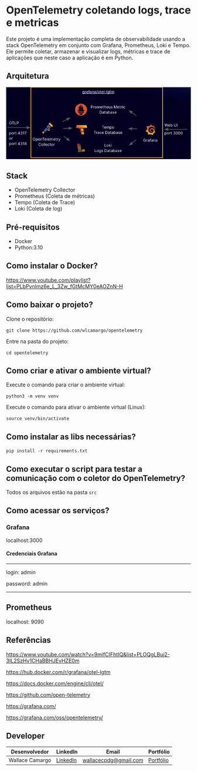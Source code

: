 # OpenTelemetry coletando logs, trace e metricas

Este projeto é uma implementação completa de observabilidade usando a stack OpenTelemetry em conjunto com Grafana, Prometheus, Loki e Tempo. Ele permite coletar, armazenar e visualizar logs, métricas e trace de aplicações que neste caso a aplicação é em Python.

## Arquitetura
![image](assets/architecture.png)

## Stack
- OpenTelemetry Collector 
- Prometheus (Coleta de métricas)
- Tempo (Coleta de Trace)
- Loki (Coleta de log)

## Pré-requisitos
* Docker
* Python:3.10

## Como instalar o Docker?

https://www.youtube.com/playlist?list=PLbPvnlmz6e_L_3Zw_fGtMcMY0eAOZnN-H

## Como baixar o projeto?
Clone o repositório:
```
git clone https://github.com/wlcamargo/opentelemetry
```
Entre na pasta do projeto:
```
cd opentelemetry
```

## Como criar e ativar o ambiente virtual?
Execute o comando para criar o ambiente virtual:
```
python3 -m venv venv
```
Execute o comando para ativar o ambiente virtual (Linux):
```
source venv/bin/activate
```

## Como instalar as libs necessárias?
```
pip install -r requirements.txt
```

## Como executar o script para testar a comunicação com o coletor do OpenTelemetry?

Todos os arquivos estão na pasta ```src```

## Como acessar os serviços?

### Grafana
localhost:3000 

#### Credenciais Grafana
____________________________

login: admin

password: admin

____________________________

## Prometheus
localhost: 9090

## Referências
https://www.youtube.com/watch?v=9mifCIFhtIQ&list=PLOQgLBuj2-3IL2SzHv1CHaBBHJEvHZE0m

https://hub.docker.com/r/grafana/otel-lgtm

https://docs.docker.com/engine/cli/otel/

https://github.com/open-telemetry

https://grafana.com/

https://grafana.com/oss/opentelemetry/

## Developer
| Desenvolvedor      | LinkedIn                                   | Email                        | Portfólio                              |
|--------------------|--------------------------------------------|------------------------------|----------------------------------------|
| Wallace Camargo    | [LinkedIn](https://www.linkedin.com/in/wallace-camargo-35b615171/) | wallacecpdg@gmail.com        | [Portfólio](https://wlcamargo.github.io/)   |
